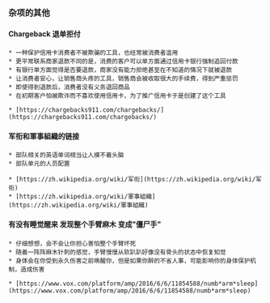 ### 杂项的其他

#### Chargeback 退单拒付
	* 一种保护信用卡消费者不被欺骗的工具，也经常被消费者滥用
	* 更平常联系商家退款不同的是，消费的客户可以单方面通过信用卡银行强制追回付款
	* 有银行单方面觉得是否要退款，商家没有能力拒绝甚至在不知道的情况下就被退款
	* 让消费者安心，让销售商头疼的工具，销售商会被收取很大的手续费，得到严重惩罚
	* 即使得到退款后，消费者没有义务退回商品
	* 在初期客户怕被欺诈而不喜欢使用信用卡，为了推广信用卡于是创建了这个工具

	* [https://chargebacks911.com/chargebacks/](https://chargebacks911.com/chargebacks/)


#### 军衔和軍事組織的链接
	* 部队相关的英语单词相当让人摸不着头脑
	* 部队单元的人员配置

	* [https://zh.wikipedia.org/wiki/军衔](https://zh.wikipedia.org/wiki/军衔)
	* [https://zh.wikipedia.org/wiki/軍事組織](https://zh.wikipedia.org/wiki/軍事組織)

#### 有没有睡觉醒来 发现整个手臂麻木 变成"僵尸手"
	* 仔细想想，会不会让你担心害怕整个手臂坏死
	* 随着一阵阵麻木针刺的感觉，手臂慢慢从软趴趴好像没有骨头的状态中恢复知觉
	* 身体会在你受到永久伤害之前唤醒你，但是如果你醉的不省人事，可能影响你的身体保护机制，造成伤害

	* [https://www.vox.com/platform/amp/2016/6/6/11854588/numb*arm*sleep](https://www.vox.com/platform/amp/2016/6/6/11854588/numb*arm*sleep)